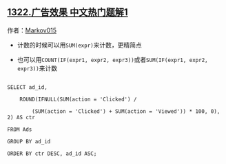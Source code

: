 ## [1322.广告效果 中文热门题解1](https://leetcode.cn/problems/ads-performance/solutions/100000/ifnullsumexpr-by-markov015)

作者：[Markov015](https://leetcode.cn/u/Markov015)


* 计数的时候可以用`SUM(expr)`来计数，更精简点
* 也可以用`COUNT(IF(expr1, expr2, expr3))`或者`SUM(IF(expr1, expr2, expr3))`来计数

```
SELECT ad_id,
    ROUND(IFNULL(SUM(action = 'Clicked') /
        (SUM(action = 'Clicked') + SUM(action = 'Viewed')) * 100, 0), 2) AS ctr
FROM Ads
GROUP BY ad_id
ORDER BY ctr DESC, ad_id ASC;
```
